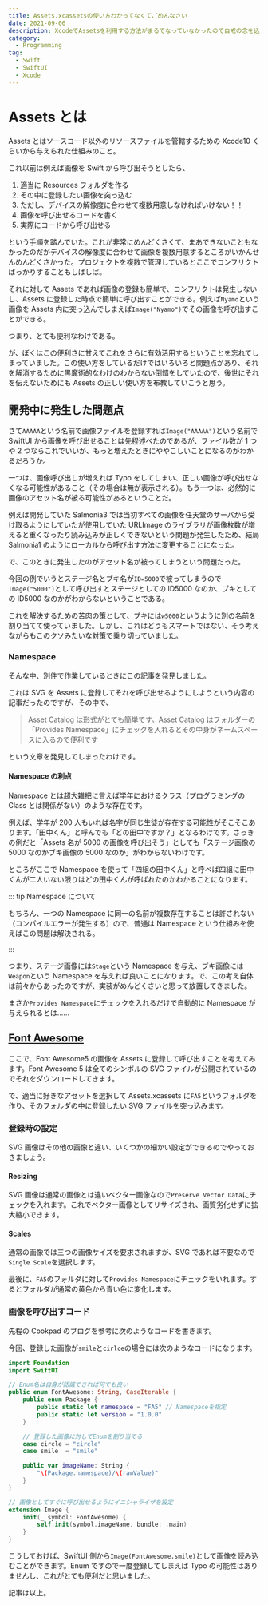 ```yaml
---
title: Assets.xcassetsの使い方わかってなくてごめんなさい
date: 2021-09-06
description: XcodeでAssetsを利用する方法がまるでなっていなかったので自戒の念を込めて記事にしました
category:
  - Programming
tag:
  - Swift
  - SwiftUI
  - Xcode
---
```


# Assets とは

Assets とはソースコード以外のリソースファイルを管轄するための Xcode10 くらいから与えられた仕組みのこと。

これ以前は例えば画像を Swift から呼び出そうとしたら、

1. 適当に Resources フォルダを作る
2. その中に登録したい画像を突っ込む
3. ただし、デバイスの解像度に合わせて複数用意しなければいけない！！
4. 画像を呼び出せるコードを書く
5. 実際にコードから呼び出せる

という手順を踏んでいた。これが非常にめんどくさくて、まあできないこともなかったのだがデバイスの解像度に合わせて画像を複数用意するところがいかんせんめんどくさかった。プロジェクトを複数で管理しているとここでコンフリクトばっかりすることもしばしば。

それに対して Assets であれば画像の登録も簡単で、コンフリクトは発生しないし、Assets に登録した時点で簡単に呼び出すことができる。例えば`Nyamo`という画像を Assets 内に突っ込んでしまえば`Image("Nyamo")`でその画像を呼び出すことができる。

つまり、とても便利なわけである。

が、ぼくはこの便利さに甘えてこれをさらに有効活用するということを忘れてしまっていました。この使い方をしているだけではいろいろと問題点があり、それを解消するために黒魔術的なわけのわからない倒錯をしていたので、後世にそれを伝えないためにも Assets の正しい使い方を布教していこうと思う。

<Amazon />

## 開発中に発生した問題点

さて`AAAAA`という名前で画像ファイルを登録すれば`Image("AAAAA")`という名前で SwiftUI から画像を呼び出せることは先程述べたのであるが、ファイル数が 1 つや 2 つならこれでいいが、もっと増えたときにややこしいことになるのがわかるだろうか。

一つは、画像呼び出しが増えれば Typo をしてしまい、正しい画像が呼び出せなくなる可能性があること（その場合は無が表示される）。もう一つは、必然的に画像のアセット名が被る可能性があるということだ。

例えば開発していた Salmonia3 では当初すべての画像を任天堂のサーバから受け取るようにしていたが使用していた URLImage のライブラリが画像枚数が増えると重くなったり読み込みが正しくできないという問題が発生したため、結局 Salmonia1 のようにローカルから呼び出す方法に変更することになった。

で、このときに発生したのがアセット名が被ってしまうという問題だった。

今回の例でいうとステージ名とブキ名が`ID=5000`で被ってしまうので`Image("5000")`として呼び出すとステージとしての ID5000 なのか、ブキとしての ID5000 なのかがわからないということである。

これを解決するための苦肉の策として、ブキには`w5000`というように別の名前を割り当てて使っていました。しかし、これはどうもスマートではない、そう考えながらもこのクソみたいな対策で乗り切っていました。

### Namespace

そんな中、別件で作業しているときに[この記事](https://techlife.cookpad.com/entry/2021/01/05/custom-symbols-ja)を発見しました。

これは SVG を Assets に登録してそれを呼び出せるようにしようという内容の記事だったのですが、その中で、

> Asset Catalog は形式がとても簡単です。Asset Catalog はフォルダーの「Provides Namespace」にチェックを入れるとその中身がネームスペースに入るので便利です

という文章を発見してしまったわけです。

#### Namespace の利点

Namespace とは超大雑把に言えば学年におけるクラス（プログラミングの Class とは関係がない）のような存在です。

例えば、学年が 200 人もいれば名字が同じ生徒が存在する可能性がそこそこあります。「田中くん」と呼んでも「どの田中ですか？」となるわけです。さっきの例だと「Assets 名が 5000 の画像を呼び出そう」としても「ステージ画像の 5000 なのかブキ画像の 5000 なのか」がわからないわけです。

ところがここで Namespace を使って「四組の田中くん」と呼べば四組に田中くんが二人いない限りはどの田中くんが呼ばれたのかわかることになります。

::: tip Namespace について

もちろん、一つの Namespace に同一の名前が複数存在することは許されない（コンパイルエラーが発生する）ので、普通は Namespace という仕組みを使えばこの問題は解決される。

:::

つまり、ステージ画像には`Stage`という Namespace を与え、ブキ画像には`Weapon`という Namespace を与えれば良いことになります。で、この考え自体は前々からあったのですが、実装がめんどくさいと思って放置してきました。

まさか`Provides Namespace`にチェックを入れるだけで自動的に Namespace が与えられるとは......

## [Font Awesome](https://github.com/FortAwesome/Font-Awesome)

ここで、Font Awesome5 の画像を Assets に登録して呼び出すことを考えてみます。Font Awesome 5 は全てのシンボルの SVG ファイルが公開されているのでそれをダウンロードしてきます。

で、適当に好きなアセットを選択して Assets.xcassets に`FA5`というフォルダを作り、そのフォルダの中に登録したい SVG ファイルを突っ込みます。

### 登録時の設定

SVG 画像はその他の画像と違い、いくつかの細かい設定ができるのでやっておきましょう。

#### Resizing

SVG 画像は通常の画像とは違いベクター画像なので`Preserve Vector Data`にチェックを入れます。これでベクター画像としてリサイズされ、画質劣化せずに拡大縮小できます。

#### Scales

通常の画像では三つの画像サイズを要求されますが、SVG であれば不要なので`Single Scale`を選択します。

最後に、`FA5`のフォルダに対して`Provides Namespace`にチェックをいれます。するとフォルダが通常の黄色から青い色に変化します。

### 画像を呼び出すコード

先程の Cookpad のブログを参考に次のようなコードを書きます。

今回、登録した画像が`smile`と`cirlce`の場合には次のようなコードになります。

```swift
import Foundation
import SwiftUI

// Enum名は自身が認識できれば何でも良い
public enum FontAwesome: String, CaseIterable {
    public enum Package {
        public static let namespace = "FA5" // Namespaceを指定
        public static let version = "1.0.0"
    }

    // 登録した画像に対してEnumを割り当てる
    case circle = "circle"
    case smile  = "smile"

    public var imageName: String {
        "\(Package.namespace)/\(rawValue)"
    }
}

// 画像としてすぐに呼び出せるようにイニシャライザを設定
extension Image {
    init(_ symbol: FontAwesome) {
        self.init(symbol.imageName, bundle: .main)
    }
}
```

こうしておけば、SwiftUI 側から`Image(FontAwesome.smile)`として画像を読み込むことができます。Enum ですので一度登録してしまえば Typo の可能性はありませんし、これがとても便利だと思いました。

記事は以上。

<Amazon />
